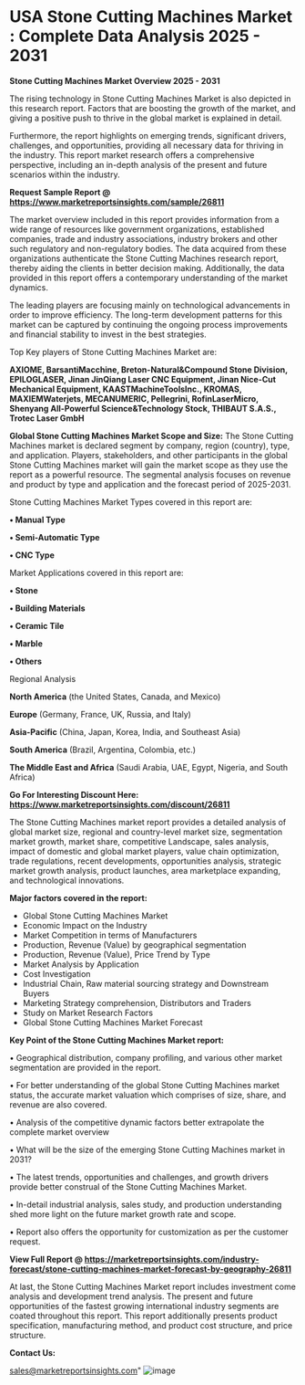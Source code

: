  # USA Stone Cutting Machines Market : Complete Data Analysis 2025 - 2031

<Strong> Stone Cutting Machines Market Overview 2025 - 2031</strong>

The rising technology in Stone Cutting Machines Market is also depicted in this research report. Factors that are boosting the growth of the market, and giving a positive push to thrive in the global market is explained in detail.

Furthermore, the report highlights on emerging trends, significant drivers, challenges, and opportunities, providing all necessary data for thriving in the industry. This report market research offers a comprehensive perspective, including an in-depth analysis of the present and future scenarios within the industry.

<strong>Request Sample Report @ <a href=https://www.marketreportsinsights.com/sample/26811>https://www.marketreportsinsights.com/sample/26811</a></strong>

The market overview included in this report provides information from a wide range of resources like government organizations, established companies, trade and industry associations, industry brokers and other such regulatory and non-regulatory bodies. The data acquired from these organizations authenticate the Stone Cutting Machines research report, thereby aiding the clients in better decision making. Additionally, the data provided in this report offers a contemporary understanding of the market dynamics.

The leading players are focusing mainly on technological advancements in order to improve efficiency. The long-term development patterns for this market can be captured by continuing the ongoing process improvements and financial stability to invest in the best strategies.

Top Key players of Stone Cutting Machines Market are:

<strong>AXIOME, BarsantiMacchine, Breton-Natural&Compound Stone Division, EPILOGLASER, Jinan JinQiang Laser CNC Equipment, Jinan Nice-Cut Mechanical Equipment, KAASTMachineToolsInc., KROMAS, MAXIEMWaterjets, MECANUMERIC, Pellegrini, RofinLaserMicro, Shenyang All-Powerful Science&Technology Stock, THIBAUT S.A.S., Trotec Laser GmbH</strong>

<strong><b>Global Stone Cutting Machines Market Scope and Size:</b></strong>
The Stone Cutting Machines market is declared segment by company, region (country), type, and application. Players, stakeholders, and other participants in the global Stone Cutting Machines market will gain the market scope as they use the report as a powerful resource. The segmental analysis focuses on revenue and product by type and application and the forecast period of 2025-2031.

Stone Cutting Machines Market Types covered in this report are:

<strong>• Manual Type

• Semi-Automatic Type

• CNC Type</strong>

Market Applications covered in this report are:

<strong>• Stone

• Building Materials

• Ceramic Tile

• Marble

• Others</strong> 

Regional Analysis

<strong>North America</strong> (the United States, Canada, and Mexico)

<strong>Europe</strong> (Germany, France, UK, Russia, and Italy)

<strong>Asia-Pacific</strong> (China, Japan, Korea, India, and Southeast Asia)

<strong>South America</strong> (Brazil, Argentina, Colombia, etc.)

<strong>The Middle East and Africa</strong> (Saudi Arabia, UAE, Egypt, Nigeria, and South Africa)

<strong>Go For Interesting Discount Here: <a href=https://www.marketreportsinsights.com/discount/26811>https://www.marketreportsinsights.com/discount/26811</a></strong>

The Stone Cutting Machines market report provides a detailed analysis of global market size, regional and country-level market size, segmentation market growth, market share, competitive Landscape, sales analysis, impact of domestic and global market players, value chain optimization, trade regulations, recent developments, opportunities analysis, strategic market growth analysis, product launches, area marketplace expanding, and technological innovations.

<strong><b>Major factors covered in the report:</b></strong>
<ul>
  <li>Global Stone Cutting Machines Market </li>
  <li>Economic Impact on the Industry</li>
  <li>Market Competition in terms of Manufacturers</li>
  <li>Production, Revenue (Value) by geographical segmentation</li>
  <li>Production, Revenue (Value), Price Trend by Type</li>
  <li>Market Analysis by Application</li>
  <li>Cost Investigation</li>
  <li>Industrial Chain, Raw material sourcing strategy and Downstream Buyers</li>
  <li>Marketing Strategy comprehension, Distributors and Traders</li>
  <li>Study on Market Research Factors</li>
  <li>Global Stone Cutting Machines Market Forecast</li>
</ul>

<strong><b>Key Point of the Stone Cutting Machines Market report:</b></strong>

• Geographical distribution, company profiling, and various other market segmentation are provided in the report.

• For better understanding of the global Stone Cutting Machines market status, the accurate market valuation which comprises of size, share, and revenue are also covered.

• Analysis of the competitive dynamic factors better extrapolate the complete market overview

• What will be the size of the emerging Stone Cutting Machines market in 2031?

• The latest trends, opportunities and challenges, and growth drivers provide better construal of the Stone Cutting Machines Market.

• In-detail industrial analysis, sales study, and production understanding shed more light on the future market growth rate and scope.

• Report also offers the opportunity for customization as per the customer request.

<strong><b>View Full Report @ <a href=https://marketreportsinsights.com/industry-forecast/stone-cutting-machines-market-forecast-by-geography-26811>https://marketreportsinsights.com/industry-forecast/stone-cutting-machines-market-forecast-by-geography-26811</a></b></strong>


At last, the Stone Cutting Machines Market report includes investment come analysis and development trend analysis. The present and future opportunities of the fastest growing international industry segments are coated throughout this report. This report additionally presents product specification, manufacturing method, and product cost structure, and price structure.

<strong>Contact Us:</strong>

sales@marketreportsinsights.com"
![image](https://github.com/user-attachments/assets/8e840435-078a-46f0-ab6e-27163d864aa0)
